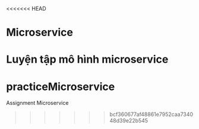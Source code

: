 <<<<<<< HEAD
# Microservice
Luyện tập mô hình microservice 
=======
# practiceMicroservice
Assignment Microservice
>>>>>>> bcf360677af48861e7952caa734048d39e22b545

